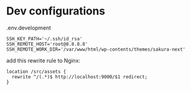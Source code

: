 # Dev configurations

.env.development

```env
SSH_KEY_PATH='~/.ssh/id_rsa'
SSH_REMOTE_HOST='root@8.8.8.8'
SSH_REMOTE_WORK_DIR='/var/www/html/wp-contents/themes/sakura-next'
```

add this rewrite rule to Nginx:

```nginx
location /src/assets {
  rewrite ^/(.*)$ http://localhost:9000/$1 redirect;
}
```
